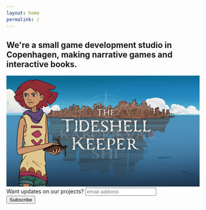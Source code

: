 ```yaml
---
layout: home
permalink: /
---
```


## We're a small game development studio in Copenhagen, making narrative games and interactive books.


<div class="flex-center">
  <a href="{{ site.baseurl }}{% link pages/games/the_tideshell_keeper.md %}">
    <img alt="The Tideshell Keeper" src="/assets/images/games/noon_tile.png" />
  </a>
</div>

<!-- Mailchimp Signup Form -->
<div id="mc_embed_signup">
<form action="https://studio.us20.list-manage.com/subscribe/post?u=2912a1a9ea8db25405917f635&amp;id=ef5aad29c7" method="post" id="mc-embedded-subscribe-form" name="mc-embedded-subscribe-form" class="validate" target="_blank" novalidate>
    <div id="mc_embed_signup_scroll">
	<label for="mce-EMAIL">Want updates on our projects?</label>
	<input type="email" value="" name="EMAIL" class="email" id="mce-EMAIL" placeholder="email address" required>
    <!-- real people should not fill this in and expect good things - do not remove this or risk form bot signups-->
    <div style="position: absolute; left: -5000px;" aria-hidden="true"><input type="text" name="b_2912a1a9ea8db25405917f635_ef5aad29c7" tabindex="-1" value=""></div>
    <div class="clear"><input type="submit" value="Subscribe" name="subscribe" id="mc-embedded-subscribe" class="button"></div>
    </div>
</form>
</div>
